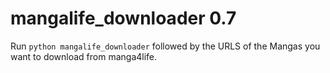 # mangalife_downloader 0.7

Run `python mangalife_downloader` followed by the URLS of the Mangas you want to download from manga4life.
